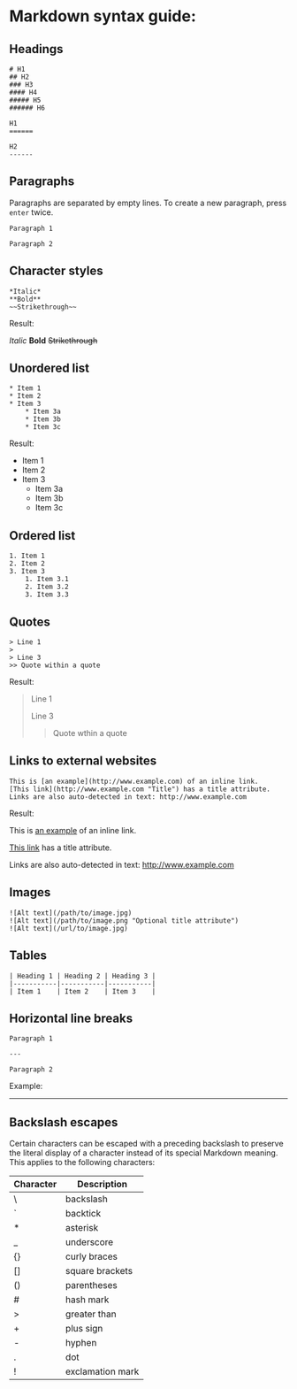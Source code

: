 # Markdown syntax guide:

## Headings

```
# H1
## H2
### H3
#### H4
##### H5
###### H6

H1
======

H2
------
```

## Paragraphs

Paragraphs are separated by empty lines. To create a new paragraph, press `enter` twice.

```
Paragraph 1

Paragraph 2
```

## Character styles

```
*Italic*
**Bold**
~~Strikethrough~~
```

Result:

*Italic*
**Bold**
~~Strikethrough~~

## Unordered list

```
* Item 1
* Item 2
* Item 3
    * Item 3a
    * Item 3b
    * Item 3c
```

Result:

* Item 1
* Item 2
* Item 3
   * Item 3a
   * Item 3b
   * Item 3c

## Ordered list

```
1. Item 1
2. Item 2
3. Item 3
    1. Item 3.1
    2. Item 3.2
    3. Item 3.3
```

## Quotes

```
> Line 1
>
> Line 3
>> Quote within a quote
```
Result:

> Line 1
> 
> Line 3
>> Quote wthin a quote


## Links to external websites

```
This is [an example](http://www.example.com) of an inline link.
[This link](http://www.example.com "Title") has a title attribute.
Links are also auto-detected in text: http://www.example.com
```

Result:

This is [an example](http://www.example.com) of an inline link.

[This link](http://www.example.com "Title") has a title attribute.

Links are also auto-detected in text: http://www.example.com

## Images

```
![Alt text](/path/to/image.jpg)
![Alt text](/path/to/image.png "Optional title attribute")
![Alt text](/url/to/image.jpg)
```

## Tables

```
| Heading 1 | Heading 2 | Heading 3 |
|-----------|-----------|-----------|
| Item 1    | Item 2    | Item 3    | 
```

## Horizontal line breaks

```
Paragraph 1

---

Paragraph 2
```

Example:

---

## Backslash escapes

Certain characters can be escaped with a preceding backslash to preserve the literal display of a character instead of its special Markdown meaning. This applies to the following characters:

| Character | Description |
|-----------| ------------| 
| \\ | backslash |
| \` | backtick |
| \* | asterisk |
| \_ | underscore |
| \{\} | curly braces |
| \[\] | square brackets |
| \(\) | parentheses |
| \#   | hash mark |
| \>   | greater than |
| \+   | plus sign |
| \-   | hyphen |
| \.   | dot |
| \!   | exclamation mark |
